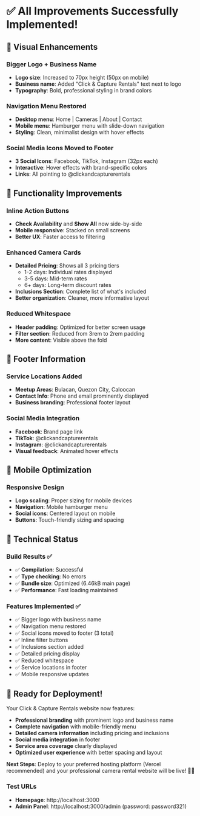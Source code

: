 # ✅ All Improvements Successfully Implemented!

## 🎨 **Visual Enhancements**

### **Bigger Logo + Business Name**
- **Logo size**: Increased to 70px height (50px on mobile)
- **Business name**: Added "Click & Capture Rentals" text next to logo
- **Typography**: Bold, professional styling in brand colors

### **Navigation Menu Restored** 
- **Desktop menu**: Home | Cameras | About | Contact
- **Mobile menu**: Hamburger menu with slide-down navigation
- **Styling**: Clean, minimalist design with hover effects

### **Social Media Icons Moved to Footer**
- **3 Social Icons**: Facebook, TikTok, Instagram (32px each)
- **Interactive**: Hover effects with brand-specific colors
- **Links**: All pointing to @clickandcapturerentals

## 🎯 **Functionality Improvements**

### **Inline Action Buttons**
- **Check Availability** and **Show All** now side-by-side
- **Mobile responsive**: Stacked on small screens
- **Better UX**: Faster access to filtering

### **Enhanced Camera Cards**
- **Detailed Pricing**: Shows all 3 pricing tiers
  - 1-2 days: Individual rates displayed
  - 3-5 days: Mid-term rates
  - 6+ days: Long-term discount rates
- **Inclusions Section**: Complete list of what's included
- **Better organization**: Cleaner, more informative layout

### **Reduced Whitespace**
- **Header padding**: Optimized for better screen usage
- **Filter section**: Reduced from 3rem to 2rem padding
- **More content**: Visible above the fold

## 📍 **Footer Information**

### **Service Locations Added**
- **Meetup Areas**: Bulacan, Quezon City, Caloocan
- **Contact Info**: Phone and email prominently displayed  
- **Business branding**: Professional footer layout

### **Social Media Integration**
- **Facebook**: Brand page link
- **TikTok**: @clickandcapturerentals
- **Instagram**: @clickandcapturerentals
- **Visual feedback**: Animated hover effects

## 📱 **Mobile Optimization**

### **Responsive Design**
- **Logo scaling**: Proper sizing for mobile devices
- **Navigation**: Mobile hamburger menu
- **Social icons**: Centered layout on mobile
- **Buttons**: Touch-friendly sizing and spacing

## 🚀 **Technical Status**

### **Build Results** ✅
- ✅ **Compilation**: Successful 
- ✅ **Type checking**: No errors
- ✅ **Bundle size**: Optimized (6.46kB main page)
- ✅ **Performance**: Fast loading maintained

### **Features Implemented** ✅
- ✅ Bigger logo with business name
- ✅ Navigation menu restored  
- ✅ Social icons moved to footer (3 total)
- ✅ Inline filter buttons
- ✅ Inclusions section added
- ✅ Detailed pricing display
- ✅ Reduced whitespace
- ✅ Service locations in footer
- ✅ Mobile responsive updates

## 🎉 **Ready for Deployment!**

Your Click & Capture Rentals website now features:
- **Professional branding** with prominent logo and business name
- **Complete navigation** with mobile-friendly menu
- **Detailed camera information** including pricing and inclusions
- **Social media integration** in footer
- **Service area coverage** clearly displayed
- **Optimized user experience** with better spacing and layout

**Next Steps**: Deploy to your preferred hosting platform (Vercel recommended) and your professional camera rental website will be live! 🚀📸

### **Test URLs**
- **Homepage**: http://localhost:3000
- **Admin Panel**: http://localhost:3000/admin (password: password321)